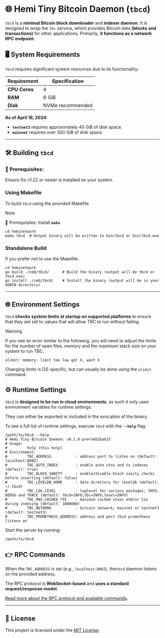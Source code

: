 # 🌐 Hemi Tiny Bitcoin Daemon (`tbcd`)

`tbcd` is a **minimal Bitcoin block downloader** and **indexer daemon**. It is designed to wrap the `tbc` service, which provides Bitcoin data **(blocks and transactions)** for other applications. Primarily, **it functions as a network RPC endpoint.**



## 🖥️ System Requirements
`tbcd` requires significant system resources due to its functionality:

| Requirement     | Specification    |
|-----------------|------------------|
| **CPU Cores**   | 4                |
| **RAM**         | 8 GiB            |
| **Disk**        | NVMe recommended |

**As of April 18, 2024:**
- **`testnet3`** requires approximately 40 GiB of disk space.
- **`mainnet`** requires over 300 GiB of disk space. <!-- XXX: add exact number here -->

---
## 🛠️ Building `tbcd`

### 🏁 Prerequisites:

Ensure Go v1.22 or newer is installed on your system.

### Using Makefile

To build `tbcd` using the provided Makefile

  > [!NOTE]
  > 🏁 Prerequisites: Install **`make`**

```shell
cd heminetwork
make tbcd  # Output binary will be written to bin/tbcd or bin/tbcd.exe
```

### Standalone Build

If you prefer not to use the Makefile:

```shell
cd heminetwork
go build ./cmd/tbcd/      # Build the binary (output will be tbcd or tbcd.exe)
go install ./cmd/tbcd/    # Install the binary (output will be in your GOBIN directory)
```
---
## 🌐 Environment Settings

`tbcd` **checks system limits at startup on supported platforms** to ensure that they are set to values that will allow TBC to run without failing.

  > [!WARNING]
  > If you see an error similar to the following, you will need to adjust the limits for the number of open files, memory and the maximum stack size on your system to run TBC.
```
ulimit: memory: limit too low got X, want X
```

Changing limits is OS-specific, but can usually be done using the `ulimit` command.

## ⚙️ Runtime Settings


`tbcd` is **designed to be run in cloud environments**, as such it only uses environment variables for runtime settings.

They can either be exported or included in the evocation of the binary.

To see a full list of runtime settings, execute `tbcd` with the **`--help`** flag:

```shell
/path/to/tbcd --help
# Hemi Tiny Bitcoin Daemon: v0.1.0-pre+3eb1bab15
# Usage:
#         help (this help)
# Environment:
#         TBC_ADDRESS           : address port to listen on (default: localhost:8082)
#         TBC_AUTO_INDEX        : enable auto utxo and tx indexes (default: true)
#         TBC_BLOCK_SANITY      : enable/disable block sanity checks before inserting (default: false)
#         TBC_LEVELDB_HOME      : data directory for leveldb (default: ~/.tbcd)
#         TBC_LOG_LEVEL         : loglevel for various packages; INFO, DEBUG and TRACE (default: tbcd=INFO;tbc=INFO;level=INFO)
#         TBC_MAX_CACHED_TXS    : maximum cached utxos and/or txs during indexing (default: 1000000)
#         TBC_NETWORK           : bitcoin network; mainnet or testnet3 (default: testnet3)
#         TBC_PROMETHEUS_ADDRESS: address and port tbcd prometheus listens on
```

Start the server by running:
```shell
/path/to/tbcd
```

## 👉 RPC Commands

When the `TBC_ADDRESS` is set (e.g., `localhost:8082`), the`tbcd` daemon listens on the provided address.

The RPC protocol is **WebSocket-based** and **uses a standard request/response model.**

[Read more about the RPC protocol and available commands](../../api/tbcapi/README.md).

---

## 📄 License

This project is licensed under the [MIT License](../../LICENSE).
